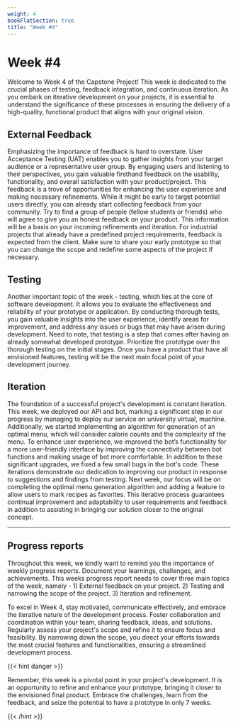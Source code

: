 ```yaml
---
weight: 4
bookFlatSection: true
title: "Week #4"
---
```


# **Week #4**

Welcome to Week 4 of the Capstone Project! This week is dedicated to the crucial phases of testing, feedback integration, and continuous iteration. As you embark on iterative development on your projects, it is essential to understand the significance of these processes in ensuring the delivery of a high-quality, functional product that aligns with your original vision.


## **External Feedback**
Emphasizing the importance of feedback is hard to overstate. User Acceptance Testing (UAT) enables you to gather insights from your target audience or a representative user group. By engaging users and listening to their perspectives, you gain valuable firsthand feedback on the usability, functionality, and overall satisfaction with your product/project. This feedback is a trove of opportunities for enhancing the user experience and making necessary refinements. While it might be early to target potential users directly, you can already start collecting feedback from your community. Try to find a group of people (fellow students or friends) who will agree to give you an honest feedback on your product. This information will be a basis on your incoming refinements and iteration. For industrial projects that already have a predefined project requirements, feedback is expected from the client. Make sure to share your early prototype so that you can change the scope and redefine some aspects of the project if necessary.

## **Testing**
Another important topic of the week - testing, which lies at the core of software development. It allows you to evaluate the effectiveness and reliability of your prototype or application. By conducting thorough tests, you gain valuable insights into the user experience, identify areas for improvement, and address any issues or bugs that may have arisen during development. Need to note, that testing is a step that comes after having an already somewhat developed prototype. Prioritize the prototype over the thorough testing on the initial stages. Once you have a product that have all envisioned features, testing will be the next main focal point of your development journey. 

## **Iteration**
The foundation of a successful project's development is constant iteration. This week, we deployed our API and bot, marking a significant step in our progress by managing to deploy our service on university virtual, machine. Additionally, we started implementing an algorithm for generation of an optimal menu, which will consider calorie counts and the complexity of the menu. To enhance user experience, we improved the bot’s functionality for a more user-friendly interface by improving the connectivity between bot functions and making usage of bot more comfortable. In addition to these significant upgrades, we fixed a few small bugs in the bot's code. These iterations demonstrate our dedication to improving our product in response to suggestions and findings from testing. 
Next week, our focus will be on completing the optimal menu generation algorithm and adding a feature to allow users to mark recipes as favorites. This iterative process guarantees continual improvement and adaptability to user requirements and feedback in addition to assisting in bringing our solution closer to the original concept.


---
## **Progress reports**  
Throughout this week, we kindly want to remind you the importance of weekly progress reports. Document your learnings, challenges, and achievements. This weeks progress report needs to cover three main topics of the week, namely - 1) External feedback on your project. 2) Testing and narrowing the scope of the project. 3) Iteration and refinement.  

To excel in Week 4, stay motivated, communicate effectively, and embrace the iterative nature of the development process. Foster collaboration and coordination within your team, sharing feedback, ideas, and solutions. Regularly assess your project's scope and refine it to ensure focus and feasibility. By narrowing down the scope, you direct your efforts towards the most crucial features and functionalities, ensuring a streamlined development process.

{{< hint danger >}}
  
Remember, this week is a pivotal point in your project's development. It is an opportunity to refine and enhance your prototype, bringing it closer to the envisioned final product. Embrace the challenges, learn from the feedback, and seize the potential to have a prototype in only 7 weeks. 

{{< /hint >}}